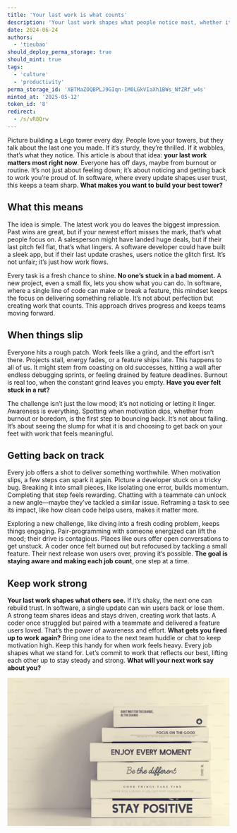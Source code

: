 ```yaml
---
title: 'Your last work is what counts'
description: 'Your last work shapes what people notice most, whether it’s a sturdy app or a wobbly update. This article explores staying aware and motivated to deliver meaningful work, especially in software, through practical steps and team support.'
date: 2024-06-24
authors:
  - 'tieubao'
should_deploy_perma_storage: true
should_mint: true
tags:
  - 'culture'
  - 'productivity'
perma_storage_id: 'XBTMaZOQBPLJ9GIqn-IM0LGkVIaXh1BWs_NfZRf_w4s'
minted_at: '2025-05-12'
token_id: '8'
redirect:
  - /s/vR8Qrw
---
```


Picture building a Lego tower every day. People love your towers, but they talk about the last one you made. If it’s sturdy, they’re thrilled. If it wobbles, that’s what they notice. This article is about that idea: **your last work matters most right now**. Everyone has off days, maybe from burnout or routine. It’s not just about feeling down; it’s about noticing and getting back to work you’re proud of. In software, where every update shapes user trust, this keeps a team sharp. **What makes you want to build your best tower?**

## What this means

The idea is simple. The latest work you do leaves the biggest impression. Past wins are great, but if your newest effort misses the mark, that’s what people focus on. A salesperson might have landed huge deals, but if their last pitch fell flat, that’s what lingers. A software developer could have built a sleek app, but if their last update crashes, users notice the glitch first. It’s not unfair; it’s just how work flows.

Every task is a fresh chance to shine. **No one’s stuck in a bad moment.** A new project, even a small fix, lets you show what you can do. In software, where a single line of code can make or break a feature, this mindset keeps the focus on delivering something reliable. It’s not about perfection but creating work that counts. This approach drives progress and keeps teams moving forward.

## When things slip

Everyone hits a rough patch. Work feels like a grind, and the effort isn’t there. Projects stall, energy fades, or a feature ships late. This happens to all of us. It might stem from coasting on old successes, hitting a wall after endless debugging sprints, or feeling drained by feature deadlines. Burnout is real too, when the constant grind leaves you empty. **Have you ever felt stuck in a rut?**

The challenge isn’t just the low mood; it’s not noticing or letting it linger. Awareness is everything. Spotting when motivation dips, whether from burnout or boredom, is the first step to bouncing back. It’s not about failing. It’s about seeing the slump for what it is and choosing to get back on your feet with work that feels meaningful.

## Getting back on track

Every job offers a shot to deliver something worthwhile. When motivation slips, a few steps can spark it again. Picture a developer stuck on a tricky bug. Breaking it into small pieces, like isolating one error, builds momentum. Completing that step feels rewarding. Chatting with a teammate can unlock a new angle—maybe they’ve tackled a similar issue. Reframing a task to see its impact, like how clean code helps users, makes it matter more.

Exploring a new challenge, like diving into a fresh coding problem, keeps things engaging. Pair-programming with someone energized can lift the mood; their drive is contagious. Places like ours offer open conversations to get unstuck. A coder once felt burned out but refocused by tackling a small feature. Their next release won users over, proving it’s possible. **The goal is staying aware and making each job count**, one step at a time.

## Keep work strong

**Your last work shapes what others see.** If it’s shaky, the next one can rebuild trust. In software, a single update can win users back or lose them. A strong team shares ideas and stays driven, creating work that lasts. A coder once struggled but paired with a teammate and delivered a feature users loved. That’s the power of awareness and effort. **What gets you fired up to work again?** Bring one idea to the next team huddle or chat to keep motivation high. Keep this handy for when work feels heavy. Every job shapes what we stand for. Let’s commit to work that reflects our best, lifting each other up to stay steady and strong. **What will your next work say about you?**

![](assets/your-last-delivery-matters.webp)
